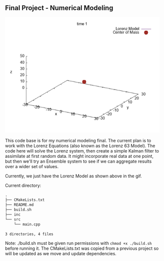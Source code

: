 ## Final Project - Numerical Modeling
![Plot of Lorenz Model with motion and center of mass displayed](./out/centerofmassdelayedwithcolor.gif)

This code base is for my numerical modeling final. The current plan is to work with the Lorenz Equations (also known as the Lorenz 63 Model). The code here will solve the Lorenz system, then create a simple Kalman filter to assimilate at first random data. It might incorporate real data at one point, but then we'll try an Ensemble system to see if we can aggregate results over a wider set of values.

Currently, we just have the Lorenz Model as shown above in the gif.

Current directory: 

```
.
├── CMakeLists.txt
├── README.md
├── build.sh
├── inc
└── src
    └── main.cpp

3 directories, 4 files
```

Note: ./build.sh must be given run permissions with `chmod +x ./build.sh` before running it. The CMakeLists.txt was copied from a previous project so will be updated as we move and update dependencies.